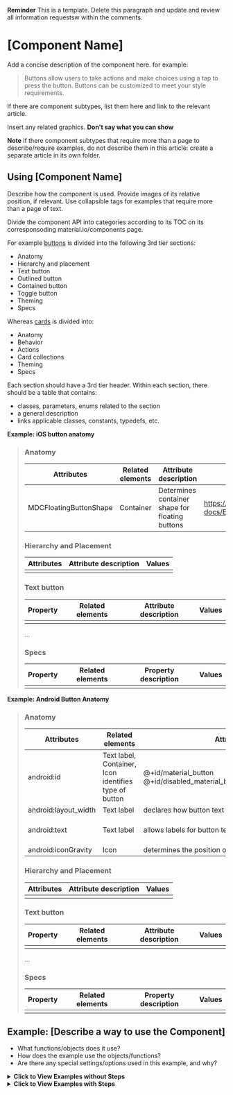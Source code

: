 <!--docs:
title: ""
layout: detail
section: components
excerpt: "This is the template for the developer articles for material.io."
iconId: 
path: /
api_doc_root: 
-->

<!-- this is a draft of a an article template for the material.io developer site.
This template is based on the current design article template at 
https://spec.googleplex.com/m2-spec-guide/authoring-content/component-article-template.html
The API documentation formatting is roughly based on https://cloud.google.com/service-usage/docs/overview
-->

**Reminder** This is a template. Delete this paragraph and update and review all information requestsw within the comments.

# \[Component Name\]

Add a concise description of the component here. for example:

> Buttons allow users to take actions and make choices using a tap to press the button.
> Buttons can be customized to meet your style requirements.

If there are component subtypes, list them here and link to the relevant article.

Insert any related graphics. **Don't say what you can show**

**Note** if there component subtypes that require more than a page to describe/require examples, do not describe them in this article: create a separate article in its own folder.

<!-- Note that the iOS team has added a TOC to their repo, and it appears to be from https://github.com/jonschlinkert/markdown-toc -->
<!-- toc -->

## Using \[Component Name\]

Describe how the component is used. Provide images of its relative position, if relevant. Use collapsible tags for examples that require more than a page of text.

Divide the component API into categories according to its TOC on its corresponsoding material.io/components page.

For example [buttons](material.io/components/buttons/) is divided into the following 3rd tier sections:
* Anatomy
* Hierarchy and placement
* Text button
* Outlined button
* Contained button
* Toggle button
* Theming
* Specs

Whereas [cards](https://material.io/components/cards/) is divided into:
* Anatomy
* Behavior
* Actions
* Card collections
* Theming
* Specs

Each section should have a 3rd tier header. Within each section, there should be a table that contains:
* classes, parameters, enums related to the section
* a general description
* links applicable classes, constants, typedefs, etc. 


**Example: iOS button anatomy**

> ### Anatomy
> 
> Attributes | Related elements | Attribute description | API
> ---|---|---|---
> MDCFloatingButtonShape | Container | Determines container shape for floating buttons | https://material.io/develop/ios/components/buttons/api-docs/Enums/MDCFloatingButtonShape.html
>
> ### Hierarchy and Placement
> Attributes| Attribute description | Values 
> ---|---|---
>  |  | 
> ### Text button
> Property| Related elements | Attribute description | Values 
> ---|---|---|---
> | | | 
> ...
> ### Specs
> Property| Related elements | Property description | Values 
> ---|---|---|---
> | | | 

**Example: Android Button Anatomy**

> ### Anatomy
>
> Attributes| Related elements | Attribute description | Values | API
> ---|---|---|--- | ---
> android:id | Text label, Container, Icon identifies type of button | @+id/material_button</br>@+id/disabled_material_button/@+id/material_unelevated_button
> android:layout_width | Text label | declares how button text is formatted | wrap_content
> android:text | Text label | allows labels for button text | @string/button_label_disabled </br> @string/button_label_enabled </br> @string/unelevated_button_label_enabled
> android:iconGravity | Icon | determines the position of an icon within the button | https://developer.android.com/reference/com/google/android/material/R.attr.html#icon
> 
> ### Hierarchy and Placement
> Attributes| Attribute description | Values 
> ---|---|---
>  |  | 
> ### Text button
> Property| Related elements | Attribute description | Values 
> ---|---|---|---
> | | | 
> ...
> ### Specs
> Property| Related elements | Property description | Values 
> ---|---|---|---
> | | | 

   
## Example: \[Describe a way to use the Component\]
* What functions/objects does it use?
* How does the example use the objects/functions?
* Are there any special settings/options used in this example, and why?

<details>
  <summary><b>Click to View Examples without Steps</b></summary>
  
  Describe the example and its components, including specific settings and instructions.
  
  > ### Example: Add a Filled and Elevated Button
  > The following code adds a filled and elevated button to your app. Your theme's `colorPrimary` is the default background color and your theme's `colorOnPrimary` is the default text color.
  >   ```xml
  >    <com.google.android.material.button.MaterialButton
  >      android:id="@+id/material_button"
  >      android:layout_width="wrap_content"
  >      android:layout_height="wrap_content"
  >      android:text="@string/button_label_enabled"/>
  >  ```
  >  ### Example: Add a Filled and Unlevated Button
  > The following code adds a filled and unelevated button. Your theme's `colorPrimary` is the default background color and your theme's `colorOnPrimary` is the default text color.
  >  ```xml
  >    <com.google.android.material.button.MaterialButton
  >      android:id="@+id/disabled_material_button"
  >      android:layout_width="wrap_content"
  >      android:layout_height="wrap_content"
  >      android:enabled="false"
  >      android:text="@string/button_label_disabled"/>
  >  ```
  
</details>
  
<details>
  <summary><b>Click to View Examples with Steps</b></summary>
  
  If the example entails multiple steps, use a numbered list for each step. Break out iny installation/importation steps into its own list.
 
 List the steps to use the compnent. Include any installation/importation instructions in a separate list.
> ### Install `MaterialButton`
> Follow the steps below to add the `MaterialButton` component in your iOS application:
>
> 1. Add the following to your `Podfile`:
>   ```bash
>   pod 'MaterialComponents/Buttons'
>   ```
> 1. Run the `install` command:
>   ```bash
>    pod install
>    ```
>  1. Import `MaterialButton` component
>    ```swift
>      import MaterialComponents.MaterialButtons
>    ```
> ### Add a Floating Action Button
> `DCFloatingButton` is a subclass of `MDCButton` that implements the Material Design floating action button style and behavior. Floating action buttons should be provided with a templated image for their normal state and then themed accordingly.
> ```swift
> // Note: you'll need to provide your own image - the following is just an example.
> let plusImage = UIImage(named: "plus").withRenderingMode(.alwaysTemplate)
> let button = MDCFloatingButton()
> button.setImage(plusImage, forState: .normal)
>```
</details>
